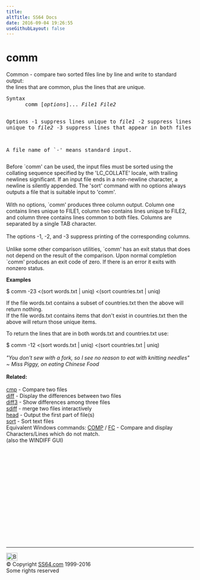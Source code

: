 ```yaml
---
title:
altTitle: SS64 Docs
date: 2016-09-04 19:26:55
useGithubLayout: false
---
```

<!-- #BeginLibraryItem "/Library/head_bash.lbi" --><!-- #EndLibraryItem --><h1>comm</h1> 
<p>Common - compare two sorted files line by line and write to standard output: 
  <br>
the lines that are common, plus the lines that are unique.</p>
<pre>Syntax
      comm [<i>options</i>]... <i>File1 File2</i>

Options
   -1   suppress lines unique to <i>file1</i>
   -2   suppress lines unique to <i>file2</i>
   -3   suppress lines that appear in both files 

   A file name of `-' means standard input.</pre>
<p> Before `comm' can be used, the input files must be sorted using 
  the collating sequence specified by the 'LC_COLLATE' locale, with trailing newlines 
  significant. If an input file ends in a non-newline character, a newline is 
  silently appended. The 'sort' command with no options always outputs a file 
  that is suitable input to 'comm'.<br>
  <br>
  With no options, `comm' produces three column output. Column one contains lines 
  unique to FILE1, column two contains lines unique to FILE2, and column three 
  contains lines common to both files. Columns are separated by a single TAB character.<br>
  <br>
  The options -1, -2, and -3 suppress printing of the corresponding columns.<br>
  <br>
  Unlike some other comparison utilities, `comm' has an exit status that does 
  not depend on the result of the comparison. Upon normal completion `comm' produces 
an exit code of zero. If there is an error it exits with nonzero status. </p>
<p><b>Examples</b></p>
<p><span class="code">$ comm -23 &lt;(sort words.txt | uniq) &lt;(sort countries.txt | uniq)</span></p>
<p>If the file words.txt contains a subset of countries.txt then the above will return nothing.<br>
If the file words.txt contains items that don't exist in countries.txt then the above will return those unique items. </p>
<p>To return the lines that are in both words.txt and countries.txt use:</p>
<p><span class="code">$ comm -12 &lt;(sort words.txt | uniq) &lt;(sort countries.txt | uniq)</span><br>
<i><br>
<span class="quote">"You don't sew with a fork, so I see no reason to eat with knitting needles" ~ Miss Piggy, on eating Chinese Food</span></i><br>
<br>
<b>Related:</b><br>
<br>
<a href="cmp.html">cmp</a> - Compare two files <br>
<a href="diff.html">diff</a> - Display the differences between two files<br>
<a href="diff3.html">diff3</a> - Show differences among three files<br>
<a href="sdiff.html">sdiff</a> - merge two files interactively<br>
<a href="head.html">head</a> - Output the first part of file(s)<br>
<a href="sort.html">sort</a> - Sort text files <br>
Equivalent Windows commands: <a href="../nt/comp.html">COMP</a> / <a href="../nt/fc.html">FC</a> - Compare and display Characters/Lines which do not match.<br>
(also the WINDIFF GUI)</p><!-- #BeginLibraryItem "/Library/foot_bash.lbi" --><p>
<!-- bash300 -->
<ins class="adsbygoogle" style="display:inline-block;width:300px;height:250px" data-ad-client="ca-pub-6140977852749469" data-ad-slot="4615356305"></ins>
<script>
(adsbygoogle = window.adsbygoogle || []).push({});
</script></p>
<hr>
<div id="bl" class="footer"><a href="comm.html#"><img src="../images/top.png" width="30" height="22" alt="Back to the Top"></a></div>
<div id="br" class="footer, tagline">© Copyright <a href="http://ss64.com/">SS64.com</a> 1999-2016<br>
Some rights reserved</div><!-- #EndLibraryItem -->

